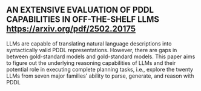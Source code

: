 ## AN EXTENSIVE EVALUATION OF PDDL CAPABILITIES IN OFF-THE-SHELF LLMS https://arxiv.org/pdf/2502.20175
 LLMs are capable of translating natural language descriptions into syntactically valid PDDL representations. However, there are gaps in between gold-standard models and gold-standard models. 
 This paper aims to figure out the underlying reasoning capabilities of LLMs and their potential role in executing complete planning tasks, i.e., explore the twenty LLMs from seven major families' 
 ability to parse, generate, and reason with PDDL
